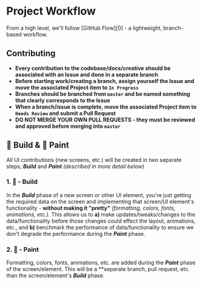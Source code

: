 # Project Workflow

From a high level, we'll follow [GitHub Flow][0] - a lightweight, branch-based workflow.


## Contributing

- **Every contribution to the codebase/docs/creative should be associated with an Issue and done in a separate branch**
- **Before starting work/creating a branch, assign yourself the Issue and move the associated Project item to `In Progress`**
- **Branches should be branched from `master` and be named something that clearly corresponds to the Issue**
- **When a branch/issue is complete, move the associated Project item to `Needs Review` and submit a Pull Request**
- **DO NOT MERGE YOUR OWN PULL REQUESTS - they must be reviewed and approved before merging into `master`**



## 🔨 Build & 🎨 Paint

All UI contributions (new screens, etc.) will be created in two separate steps; **_Build_** and **_Paint_** _(described in more detail below)_

### 1. 🔨 - Build
In the **_Build_** phase of a new screen or other UI element, you're just getting the required data on the screen and implementing that screen/UI element's functionality - **without making it "pretty"** _(formatting, colors, fonts, animations, etc.)_.  This allows us to **a)** make updates/tweaks/changes to the data/functionality before those changes could effect the layout, animations, etc., and **b)** benchmark the performance of data/functionality to ensure we don't degrade the performance during the **_Paint_** phase.

### 2. 🎨 - Paint
Formatting, colors, fonts, animations, etc. are added during the **_Paint_** phase of the screen/element. This will be a **separate branch, pull request, etc. than the screen/element's **_Build_** phase.
